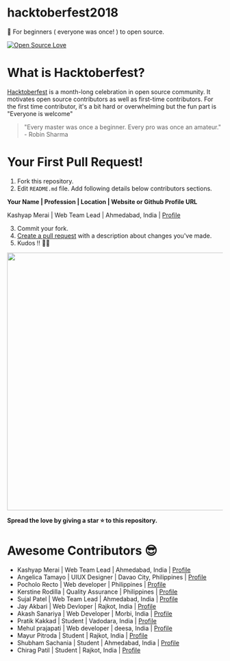 # hacktoberfest2018
🎉 For beginners ( everyone was once! ) to open source. 

[![Open Source Love](https://badges.frapsoft.com/os/v1/open-source-150x25.png?v=103)](https://github.com/ellerbrock/open-source-badges/)

# What is Hacktoberfest?
[Hacktoberfest](https://hacktoberfest.digitalocean.com/) is a month-long celebration in open source community. It motivates open source contributors as well as first-time contributors. For the first time contributor, it's a bit hard or overwhelming but the fun part is "Everyone is welcome"


> "Every master was once a beginner. Every pro was once an amateur." - Robin Sharma

# Your First Pull Request!
1. Fork this repository.
2. Edit `README.md` file. Add following details below contributors sections.


**Your Name | Profession | Location | Website or Github Profile URL**


Kashyap Merai | Web Team Lead | Ahmedabad, India | [Profile](http://kamerk22.github.io)


3. Commit your fork.
4. [Create a pull request](https://www.digitalocean.com/community/tutorials/how-to-create-a-pull-request-on-github) with a description about changes you've made.
5. Kudos !! 🎊🎉


<img src="https://raw.githubusercontent.com/kamerk22/hacktoberfest2018/master/kudos.gif" width="600"  />


  
**Spread the love by giving a star ⭐ to this repository.**



# Awesome Contributors 😎
- Kashyap Merai | Web Team Lead | Ahmedabad, India | [Profile](http://kamerk22.github.io)
- Angelica Tamayo | UIUX Designer | Davao City, Philippines | [Profile](https://github.com/angelicaT3)
- Pocholo Recto | Web developer | Philippines | [Profile](https://github.com/cholorecto)
- Kerstine Rodilla | Quality Assurance | Philippines | [Profile](https://github.com/kerstinerodilla)
- Sujal Patel | Web Team Lead | Ahmedabad, India | [Profile](https://github.com/sujalpatel2209)
- Jay Akbari | Web Devloper | Rajkot, India | [Profile](https://github.com/JayAkbari)
- Akash Sanariya | Web Developer | Morbi, India | [Profile](https://github.com/AkashSanariya)
- Pratik Kakkad | Student | Vadodara, India | [Profile](https://github.com/Pratikkakkad)
- Mehul prajapati | Web developer  | deesa, India | [Profile](https://github.com/mehuls85345)
- Mayur Pitroda | Student | Rajkot, India | [Profile](https://github.com/mayur31031996)
- Shubham Sachania | Student | Ahmedabad, India | [Profile](https://github.com/ShubhamSachania)
- Chirag Patil | Student | Rajkot, India | [Profile](https://github.com/chiragpatil)
